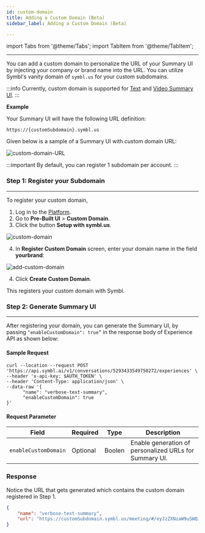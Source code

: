 ```yaml
---
id: custom-domain
title: Adding a Custom Domain (Beta)
sidebar_label: Adding a Custom Domain (Beta)

---
```


import Tabs from '@theme/Tabs';
import TabItem from '@theme/TabItem';

---

You can add a custom domain to personalize the URL of your Summary UI by injecting your company or brand name into the URL. You can utilize Symbl's vanity domain of `symbl.us` for your custom subdomains. 

:::info
Currently, custom domain is supported for [Text](/docs/pre-built-ui/text-summary-ui) and [Video Summary UI](/docs/pre-built-ui/video-summary-ui). 
:::

**Example** <br/>

Your Summary UI will have the following URL definition: 

`https://{customSubdomain}.symbl.us`

Given below is a sample of a Summary UI with custom domain URL:

![custom-domain-URL](/img/custom-domain-screenshot.png)


:::important
By default, you can register 1 subdomain per account.
:::

### Step 1: Register your Subdomain

---

To register your custom domain,  

1. Log in to the [Platform](https://platform.symbl.ai).
2. Go to **Pre-Built UI** > **Custom Domain**.<br/>
3. Click the button **Setup with symbl.us**. 

![custom-domain](/img/custom-domain-1.png)

4. In **Register Custom Domain** screen, enter your domain name in the field **yourbrand**:

![add-custom-domain](/img/register-custom-domain-1.png)

4. Click **Create Custom Domain**.

This registers your custom domain with Symbl. 

### Step 2: Generate Summary UI 

---

After registering your domain, you can generate the Summary UI, by passing `"enableCustomDomain": true”` in the response body of Experience API as shown below:

#### Sample Request

```shell
curl --location --request POST 'https://api.symbl.ai/v1/conversations/5293433549750272/experiences' \
--header 'x-api-key: $AUTH_TOKEN' \
--header 'Content-Type: application/json' \
--data-raw '{
      "name": "verbose-text-summary",
      "enableCustomDomain": true
}'
```
#### Request Parameter

Field  | Required  | Type | Description
---------- | ------- | ------- |  -------
```enableCustomDomain``` | Optional | Boolen |  Enable generation of personalized URLs for Summary UI. 

### Response 

Notice the URL that gets generated which contains the custom domain registered in Step 1. 

```json
{
    "name": "verbose-text-summary",
    "url": "https://customSubdomain.symbl.us/meeting/#/eyJzZXNzaW9uSWQiOiI1ODU5NjczMDg1MzEzMDI0IiwidmlkZW9VcmwiOiJodHRwczovL3N0b3JhZ2UuZ29vZ2xlYXBpcy5jb20vcmFtbWVyLXRyYW5zY3JpcHRpb24tYnVja2V0L3NtYWxsLm1wNCJ9?showVideoSummary=true"
}
```

